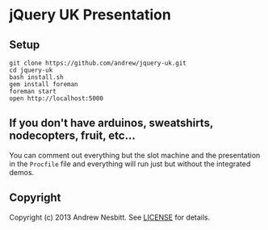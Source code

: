 # jQuery UK Presentation

## Setup

    git clone https://github.com/andrew/jquery-uk.git
    cd jquery-uk
    bash install.sh
    gem install foreman
    foreman start
    open http://localhost:5000

## If you don't have arduinos, sweatshirts, nodecopters, fruit, etc...
You can comment out everything but the slot machine and the presentation in the `Procfile` file and everything will run just but without the integrated demos.

## Copyright

Copyright (c) 2013 Andrew Nesbitt. See [LICENSE](LICENSE) for details.
